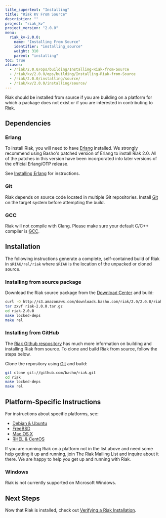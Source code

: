 ```yaml
---
title_supertext: "Installing"
title: "Riak KV From Source"
description: ""
project: "riak_kv"
project_version: "2.0.0"
menu:
  riak_kv-2.0.0:
    name: "Installing From Source"
    identifier: "installing_source"
    weight: 310
    parent: "installing"
toc: true
aliases:
  - /riak/2.0.0/ops/building/Installing-Riak-from-Source
  - /riak/kv/2.0.0/ops/building/Installing-Riak-from-Source
  - /riak/2.0.0/installing/source/
  - /riak/kv/2.0.0/installing/source/
---
```




[install source erlang]: /riak/kv/2.0.0/setup/installing/source/erlang
[downloads]: /riak/kv/2.0.0/downloads/
[install debian & ubuntu#source]: /riak/kv/2.0.0/setup/installing/debian-ubuntu/#installing-from-source
[install freebsd#source]: /riak/kv/2.0.0/setup/installing/freebsd/#installing-from-source
[install mac osx#source]: /riak/kv/2.0.0/setup/installing/mac-osx/#installing-from-source
[install rhel & centos#source]: /riak/kv/2.0.0/setup/installing/rhel-centos/#installing-from-source
[install verify]: /riak/kv/2.0.0/setup/installing/verify

Riak should be installed from source if you are building on a platform
for which a package does not exist or if you are interested in
contributing to Riak.

## Dependencies

### Erlang

To install Riak, you will need to have [Erlang](http://www.erlang.org/) installed. We strongly recommend using Basho's patched version of Erlang to install Riak 2.0. All of the patches in this version have been incorporated into later versions of the official Erlang/OTP release.

See [Installing Erlang][install source erlang] for instructions.

### Git

Riak depends on source code located in multiple Git repositories. Install [Git](https://git-scm.com/) on the target system before attempting the build.

### GCC

Riak will not compile with Clang. Please make sure your default C/C++
compiler is [GCC](https://gcc.gnu.org/).

## Installation

The following instructions generate a complete, self-contained build of
Riak in `$RIAK/rel/riak` where `$RIAK` is the location of the unpacked
or cloned source.

### Installing from source package

Download the Riak source package from the [Download Center][downloads] and build:

```bash
curl -O http://s3.amazonaws.com/downloads.basho.com/riak/2.0/2.0.0/riak-2.0.0.tar.gz
tar zxvf riak-2.0.0.tar.gz
cd riak-2.0.0
make locked-deps
make rel
```

### Installing from GitHub

The [Riak Github respository](http://github.com/basho/riak) has much
more information on building and installing Riak from source. To clone
and build Riak from source, follow the steps below.

Clone the repository using [Git](http://git-scm.com) and build:

```bash
git clone git://github.com/basho/riak.git
cd riak
make locked-deps
make rel
```

## Platform-Specific Instructions

For instructions about specific platforms, see:
  
  * [Debian & Ubuntu][install debian & ubuntu#source]
  * [FreeBSD][install freebsd#source]
  * [Mac OS X][install mac osx#source]
  * [RHEL & CentOS][install rhel & centos#source]

If you are running Riak on a platform not in the list above and need
some help getting it up and running, join The Riak Mailing List and
inquire about it there. We are happy to help you get up and running with
Riak.

### Windows

Riak is not currently supported on Microsoft Windows.

## Next Steps

Now that Riak is installed, check out [Verifying a Riak Installation][install verify].
